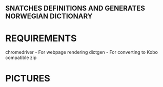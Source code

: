 ## SNATCHES DEFINITIONS AND GENERATES NORWEGIAN DICTIONARY

# REQUIREMENTS
chromedriver - For webpage rendering
dictgen - For converting to Kobo compatible zip

# PICTURES
